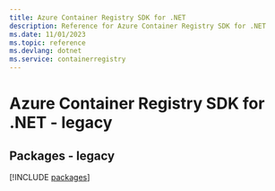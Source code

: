 ```yaml
---
title: Azure Container Registry SDK for .NET
description: Reference for Azure Container Registry SDK for .NET
ms.date: 11/01/2023
ms.topic: reference
ms.devlang: dotnet
ms.service: containerregistry
---
```

# Azure Container Registry SDK for .NET - legacy
## Packages - legacy
[!INCLUDE [packages](container-registry-index.md)]